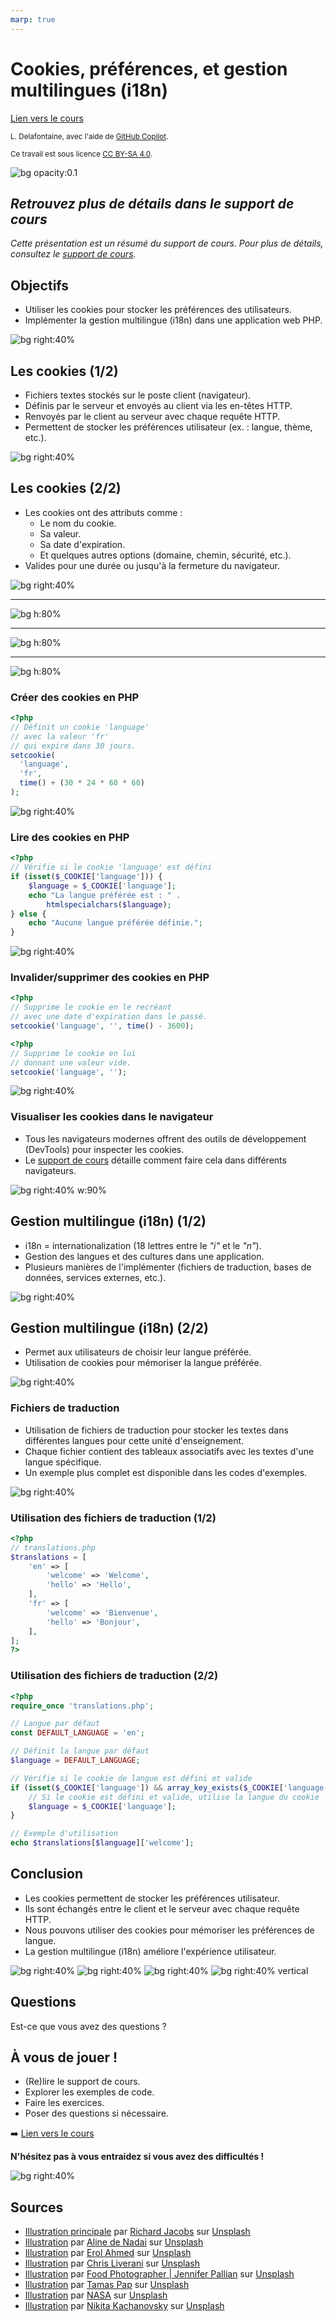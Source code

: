 ```yaml
---
marp: true
---
```


<!--
theme: custom-marp-theme
size: 16:9
paginate: true
author: L. Delafontaine, avec l'aide de GitHub Copilot
title: HEIG-VD ProgServ2 Course - Cookies, préférences, et gestion multilingues (i18n)
description: Cookies, préférences, et gestion multilingues (i18n) pour l'unité d'enseignement ProgServ2 enseigné à la HEIG-VD, Suisse
url: https://heig-vd-progserv-course.github.io/heig-vd-progserv2-course/03.01-deploiement/01-supports-de-cours/index.html
header: "**Cookies, préférences, et gestion multilingues (i18n)**"
footer: '[**HEIG-VD**](https://heig-vd.ch) - [ProgServ2 2025-2026](https://github.com/heig-vd-progserv-course/heig-vd-progserv2-course) - [CC BY-SA 4.0](https://github.com/heig-vd-progserv-course/heig-vd-progserv2-course/blob/main/LICENSE.md)'
headingDivider: 6
math: mathjax
-->

# Cookies, préférences, et gestion multilingues (i18n)

<!--
_class: lead
_paginate: false
-->

[Lien vers le cours][cours]

<small>L. Delafontaine, avec l'aide de
[GitHub Copilot](https://github.com/features/copilot).</small>

<small>Ce travail est sous licence [CC BY-SA 4.0][license].</small>

![bg opacity:0.1][illustration-principale]

## _Retrouvez plus de détails dans le support de cours_

<!-- _class: lead -->

_Cette présentation est un résumé du support de cours. Pour plus de détails,
consultez le [support de cours][cours]._

## Objectifs

- Utiliser les cookies pour stocker les préférences des utilisateurs.
- Implémenter la gestion multilingue (i18n) dans une application web PHP.

![bg right:40%][illustration-objectifs]

## Les cookies (1/2)

- Fichiers textes stockés sur le poste client (navigateur).
- Définis par le serveur et envoyés au client via les en-têtes HTTP.
- Renvoyés par le client au serveur avec chaque requête HTTP.
- Permettent de stocker les préférences utilisateur (ex. : langue, thème, etc.).

![bg right:40%][illustration-les-cookies]

## Les cookies (2/2)

- Les cookies ont des attributs comme :
  - Le nom du cookie.
  - Sa valeur.
  - Sa date d'expiration.
  - Et quelques autres options (domaine, chemin, sécurité, etc.).
- Valides pour une durée ou jusqu'à la fermeture du navigateur.

![bg right:40%][illustration-les-cookies]

---

![bg h:80%](./images/exemple-dun-cookie-pour-la-gestion-des-preferences-de-langue-part-1.png)

---

![bg h:80%](./images/exemple-dun-cookie-pour-la-gestion-des-preferences-de-langue-part-2.png)

---

![bg h:80%](./images/exemple-dun-cookie-pour-la-gestion-des-preferences-de-langue-part-3.png)

### Créer des cookies en PHP

```php
<?php
// Définit un cookie 'language'
// avec la valeur 'fr'
// qui expire dans 30 jours.
setcookie(
  'language',
  'fr',
  time() + (30 * 24 * 60 * 60)
);
```

![bg right:40%][illustration-creer-des-cookies-en-php]

### Lire des cookies en PHP

```php
<?php
// Vérifie si le cookie 'language' est défini
if (isset($_COOKIE['language'])) {
    $language = $_COOKIE['language'];
    echo "La langue préférée est : " .
        htmlspecialchars($language);
} else {
    echo "Aucune langue préférée définie.";
}
```

![bg right:40%][illustration-lire-des-cookies-en-php]

### Invalider/supprimer des cookies en PHP

```php
<?php
// Supprime le cookie en le recréant
// avec une date d'expiration dans le passé.
setcookie('language', '', time() - 3600);
```

```php
<?php
// Supprime le cookie en lui
// donnant une valeur vide.
setcookie('language', '');
```

![bg right:40%][illustration-invalider-supprimer-des-cookies-en-php]

### Visualiser les cookies dans le navigateur

- Tous les navigateurs modernes offrent des outils de développement (DevTools)
  pour inspecter les cookies.
- Le [support de cours][cours] détaille comment faire cela dans différents
  navigateurs.

![bg right:40% w:90%](./images/visualiser-les-cookies-dans-le-navigateur.png)

## Gestion multilingue (i18n) (1/2)

- i18n = internationalization (18 lettres entre le _"i"_ et le _"n"_).
- Gestion des langues et des cultures dans une application.
- Plusieurs manières de l'implémenter (fichiers de traduction, bases de données,
  services externes, etc.).

![bg right:40%][illustration-gestion-multilingue-i18n]

## Gestion multilingue (i18n) (2/2)

- Permet aux utilisateurs de choisir leur langue préférée.
- Utilisation de cookies pour mémoriser la langue préférée.

![bg right:40%][illustration-gestion-multilingue-i18n]

### Fichiers de traduction

- Utilisation de fichiers de traduction pour stocker les textes dans différentes
  langues pour cette unité d'enseignement.
- Chaque fichier contient des tableaux associatifs avec les textes d'une langue
  spécifique.
- Un exemple plus complet est disponible dans les codes d'exemples.

![bg right:40%][illustration-gestion-multilingue-i18n]

### Utilisation des fichiers de traduction (1/2)

```php
<?php
// translations.php
$translations = [
    'en' => [
        'welcome' => 'Welcome',
        'hello' => 'Hello',
    ],
    'fr' => [
        'welcome' => 'Bienvenue',
        'hello' => 'Bonjour',
    ],
];
?>
```

### Utilisation des fichiers de traduction (2/2)

```php
<?php
require_once 'translations.php';

// Langue par défaut
const DEFAULT_LANGUAGE = 'en';

// Définit la langue par défaut
$language = DEFAULT_LANGUAGE;

// Vérifie si le cookie de langue est défini et valide
if (isset($_COOKIE['language']) && array_key_exists($_COOKIE['language'], $translations)) {
    // Si le cookie est défini et valide, utilise la langue du cookie
    $language = $_COOKIE['language'];
}

// Exemple d'utilisation
echo $translations[$language]['welcome'];
```

## Conclusion

- Les cookies permettent de stocker les préférences utilisateur.
- Ils sont échangés entre le client et le serveur avec chaque requête HTTP.
- Nous pouvons utiliser des cookies pour mémoriser les préférences de langue.
- La gestion multilingue (i18n) améliore l'expérience utilisateur.

![bg right:40%][illustration-les-cookies]
![bg right:40%][illustration-creer-des-cookies-en-php]
![bg right:40%][illustration-lire-des-cookies-en-php]
![bg right:40% vertical][illustration-invalider-supprimer-des-cookies-en-php]

## Questions

<!-- _class: lead -->

Est-ce que vous avez des questions ?

## À vous de jouer !

- (Re)lire le support de cours.
- Explorer les exemples de code.
- Faire les exercices.
- Poser des questions si nécessaire.

➡️ [Lien vers le cours][cours]

**N'hésitez pas à vous entraidez si vous avez des difficultés !**

![bg right:40%][illustration-a-vous-de-jouer]

## Sources

- [Illustration principale][illustration-principale] par
  [Richard Jacobs](https://unsplash.com/@rj2747) sur
  [Unsplash](https://unsplash.com/photos/grayscale-photo-of-elephants-drinking-water-8oenpCXktqQ)
- [Illustration][illustration-objectifs] par
  [Aline de Nadai](https://unsplash.com/@alinedenadai) sur
  [Unsplash](https://unsplash.com/photos/j6brni7fpvs)
- [Illustration][illustration-les-cookies] par
  [Erol Ahmed](https://unsplash.com/@erol) sur
  [Unsplash](https://unsplash.com/photos/baked-cookies-on-white-concrete-surface-AmzKuEnr1VY)
- [Illustration][illustration-creer-des-cookies-en-php] par
  [Chris Liverani](https://unsplash.com/@shaktirajpurohit) sur
  [Unsplash](https://unsplash.com/photos/brown-cookies-on-white-ceramic-plate-qczubsyHofQ)
- [Illustration][illustration-lire-des-cookies-en-php] par
  [Food Photographer | Jennifer Pallian](https://unsplash.com/@foodess) sur
  [Unsplash](https://unsplash.com/photos/close-up-photo-of-baked-cookies-OfdDiqx8Cz8)
- [Illustration][illustration-invalider-supprimer-des-cookies-en-php] par
  [Tamas Pap](https://unsplash.com/@tamasp) sur
  [Unsplash](https://unsplash.com/photos/chocolate-ice-cream-on-brown-cone-98Kk8vwPbgs)
- [Illustration][illustration-gestion-multilingue-i18n] par
  [NASA](https://unsplash.com/@nasa) sur
  [Unsplash](https://unsplash.com/photos/astronaut-in-spacesuit-floating-in-space-Yj1M5riCKk4)
- [Illustration][illustration-a-vous-de-jouer] par
  [Nikita Kachanovsky](https://unsplash.com/@nkachanovskyyy) sur
  [Unsplash](https://unsplash.com/photos/white-sony-ps4-dualshock-controller-over-persons-palm-FJFPuE1MAOM)

<!-- URLs -->

[cours]:
	https://github.com/heig-vd-progserv-course/heig-vd-progserv2-course/tree/main/03.01-deploiement
[license]:
	https://github.com/heig-vd-progserv-course/heig-vd-progserv2-course/blob/main/LICENSE.md

<!-- Illustrations -->

[illustration-principale]:
	https://images.unsplash.com/photo-1517486430290-35657bdcef51?fit=crop&h=720
[illustration-objectifs]:
	https://images.unsplash.com/photo-1516389573391-5620a0263801?fit=crop&h=720
[illustration-les-cookies]:
	https://images.unsplash.com/photo-1485745655111-3272a37e76a5?fit=crop&h=720
[illustration-creer-des-cookies-en-php]:
	https://images.unsplash.com/photo-1625876981820-be17a6807189?fit=crop&h=720
[illustration-lire-des-cookies-en-php]:
	https://images.unsplash.com/photo-1499636136210-6f4ee915583e?fit=crop&h=720
[illustration-invalider-supprimer-des-cookies-en-php]:
	https://images.unsplash.com/photo-1618923850107-d1a234d7a73a?fit=crop&h=720
[illustration-gestion-multilingue-i18n]:
	https://images.unsplash.com/photo-1454789548928-9efd52dc4031?fit=crop&h=720
[illustration-a-vous-de-jouer]:
	https://images.unsplash.com/photo-1509198397868-475647b2a1e5?fit=crop&h=720
